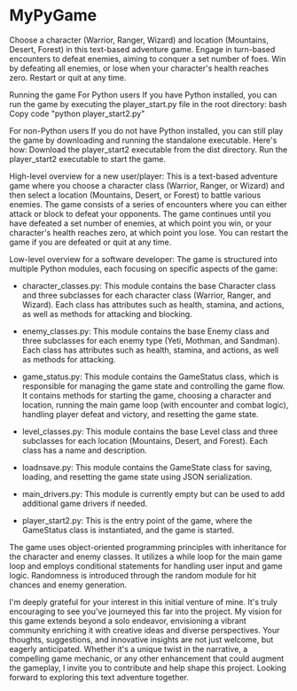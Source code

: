# MyPyGame

Choose a character (Warrior, Ranger, Wizard) and location (Mountains, Desert, Forest) in this text-based adventure game. Engage in turn-based encounters to defeat enemies, aiming to conquer a set number of foes. Win by defeating all enemies, or lose when your character's health reaches zero. Restart or quit at any time.

Running the game For Python users If you have Python installed, you can run the game by executing the player_start.py file in the root directory:
bash Copy code "python player_start2.py"

For non-Python users If you do not have Python installed, you can still play the game by downloading and running the standalone executable. Here's how:
Download the player_start2 executable from the dist directory.
Run the player_start2 executable to start the game.

High-level overview for a new user/player: This is a text-based adventure game where you choose a character class (Warrior, Ranger, or Wizard) and then select a location (Mountains, Desert, or Forest) to battle various enemies. The game consists of a series of encounters where you can either attack or block to defeat your opponents. The game continues until you have defeated a set number of enemies, at which point you win, or your character's health reaches zero, at which point you lose. You can restart the game if you are defeated or quit at any time.

Low-level overview for a software developer: The game is structured into multiple Python modules, each focusing on specific aspects of the game:
- character_classes.py: This module contains the base Character class and three subclasses for each character class (Warrior, Ranger, and
 Wizard). Each class has attributes such as health, stamina, and actions, as well as methods for attacking and blocking.

- enemy_classes.py: This module contains the base Enemy class and three subclasses for each enemy type (Yeti, Mothman, and Sandman). Each class has attributes such as health, stamina, and actions, as well as methods for attacking.

- game_status.py: This module contains the GameStatus class, which is responsible for managing the game state and controlling the game flow. It contains methods for starting the game, choosing a character and location, running the main game loop (with encounter and combat logic), handling player defeat and victory, and resetting the game state.

- level_classes.py: This module contains the base Level class and three subclasses for each location (Mountains, Desert, and Forest). Each class has a name and description.

- loadnsave.py: This module contains the GameState class for saving, loading, and resetting the game state using JSON serialization.

- main_drivers.py: This module is currently empty but can be used to add additional game drivers if needed.

- player_start2.py: This is the entry point of the game, where the GameStatus class is instantiated, and the game is started.

The game uses object-oriented programming principles with inheritance for the character and enemy classes. It utilizes a while loop for the main game loop and employs conditional statements for handling user input and game logic. Randomness is introduced through the random module for hit chances and enemy generation.

I'm deeply grateful for your interest in this initial venture of mine. It's truly encouraging to see you've journeyed this far into the project. My vision for this game extends beyond a solo endeavor, envisioning a vibrant community enriching it with creative ideas and diverse perspectives. Your thoughts, suggestions, and innovative insights are not just welcome, but eagerly anticipated. Whether it's a unique twist in the narrative, a compelling game mechanic, or any other enhancement that could augment the gameplay, I invite you to contribute and help shape this project. Looking forward to exploring this text adventure together.
